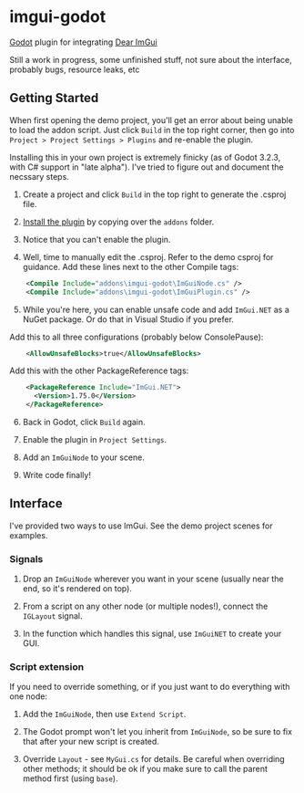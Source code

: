 # imgui-godot
[Godot](https://github.com/godotengine/godot) plugin for integrating [Dear ImGui](https://github.com/ocornut/imgui)

Still a work in progress, some unfinished stuff, not sure about the interface, probably bugs, resource leaks, etc

## Getting Started

When first opening the demo project, you'll get an error about being unable to load the addon script.
Just click `Build` in the top right corner, then go into `Project > Project Settings > Plugins` and
re-enable the plugin.

Installing this in your own project is extremely finicky (as of Godot 3.2.3, with C# support in "late alpha").
I've tried to figure out and document the necssary steps.

1. Create a project and click `Build` in the top right to generate the .csproj file.

2. [Install the plugin](https://docs.godotengine.org/en/stable/tutorials/plugins/editor/installing_plugins.html) by copying over the `addons` folder.

3. Notice that you can't enable the plugin.

4. Well, time to manually edit the .csproj. Refer to the demo csproj for guidance. Add these lines next to the other Compile tags:
```xml
    <Compile Include="addons\imgui-godot\ImGuiNode.cs" />
    <Compile Include="addons\imgui-godot\ImGuiPlugin.cs" />
```

5. While you're here, you can enable unsafe code and add `ImGui.NET` as a NuGet package. Or do that in Visual Studio if you prefer.

Add this to all three configurations (probably below ConsolePause):
```xml
    <AllowUnsafeBlocks>true</AllowUnsafeBlocks>
```

Add this with the other PackageReference tags:

```xml
    <PackageReference Include="ImGui.NET">
      <Version>1.75.0</Version>
    </PackageReference>
```

6. Back in Godot, click `Build` again.

7. Enable the plugin in `Project Settings`.

8. Add an `ImGuiNode` to your scene.

9. Write code finally!


## Interface

I've provided two ways to use ImGui. See the demo project scenes for examples.

### Signals

1. Drop an `ImGuiNode` wherever you want in your scene (usually near the end, so it's rendered on top).

2. From a script on any other node (or multiple nodes!), connect the `IGLayout` signal.

3. In the function which handles this signal, use `ImGuiNET` to create your GUI.

### Script extension

If you need to override something, or if you just want to do everything with one node:

1. Add the `ImGuiNode`, then use `Extend Script`.

2. The Godot prompt won't let you inherit from `ImGuiNode`, so be sure to fix that after your new script is created.

3. Override `Layout` - see `MyGui.cs` for details. Be careful when overriding other methods; it should be
ok if you make sure to call the parent method first (using `base`).
